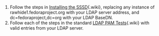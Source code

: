 1.  Follow the steps in [Installing the
    SSSD](https://docs.pagure.org/sssd-test2/Fedora_11_Test_Day/Installation.html){.wiki},
    replacing any instance of rawhide1.fedoraproject.org with your LDAP
    server address, and dc=fedoraproject,dc=org with your LDAP BaseDN.
2.  Follow each of the steps in the standard [LDAP PAM
    Tests](https://docs.pagure.org/sssd-test2/Fedora_11_Test_Day/PAM_LDAP_Native.html){.wiki}
    with valid entries from your LDAP server.

